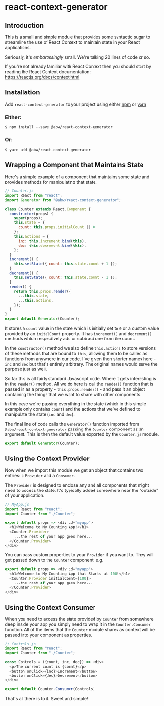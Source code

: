 # react-context-generator

## Introduction
This is a small and simple module that provides some syntactic sugar to
streamline the use of React Context to maintain state in your React
applications.

Seriously, it's *embarassingly* small.  We're talking 20 lines
of code or so.

If you're not already familiar with React Context then you should start by
reading the React Context documentation: https://reactjs.org/docs/context.html

## Installation

Add `react-context-generator` to your project using either [npm](https://www.npmjs.com/) or [yarn](https://yarnpkg.com/)

### Either:
    $ npm install --save @abw/react-context-generator

### Or:
    $ yarn add @abw/react-context-generator

## Wrapping a Component that Maintains State

Here's a simple example of a component that maintains some state
and provides methods for manipulating that state.

```js
// Counter.js
import React from "react";
import Generator from "@abw/react-context-generator";

class Counter extends React.Component {
  constructor(props) {
    super(props);
    this.state = {
      count: this.props.initialCount || 0
    };
    this.actions = {
      inc: this.increment.bind(this),
      dec: this.decrement.bind(this),
    };
  }
  increment() {
    this.setState({ count: this.state.count + 1 });
  }
  decrement() {
    this.setState({ count: this.state.count - 1 });
  }
  render() {
    return this.props.render({
      ...this.state,
      ...this.actions,
    });
  }
}
export default Generator(Counter);
```

It stores a `count` value in the state which is initially set to `0` or a custom value
provided by an `initalCount` property.  It has `increment()` and `decrement()` methods
which respectively add or subtract one from the count.

In the `constructor()` method we also define `this.actions` to store versions of these
methods that are bound to `this`, allowing them to be called as functions from anywhere
in our code.  I've given then shorter names here - `inc` and `dec` but that's entirely
arbitrary.  The original names would serve the purpose just as well.

So far this is all fairly standard Javascript code.  Where it gets interesting is in
the `render()` method.  All we do here is call the `render()` function that is passed
in as a property - `this.props.render()` - and pass it an object containing the things
that we want to share with other components.

In this case we're passing everything in the state (which in this simple example only
contains `count`) and the actions that we've defined to manipulate the state (`inc` and `dec`).

The final line of code calls the `Generator()` function imported from
`@abw/react-context-generator` passing the `Counter` component as an argument.
This is then the default value exported by the `Counter.js` module.

```js
export default Generator(Counter);
```

## Using the Context Provider

Now when we import this module we get an object that contains two entries: a `Provider` and a `Consumer`.

The `Provider` is designed to enclose any and all components that might need to access the state.
It's typically added somewhere near the "outside" of your application.

```js
// MyApp.js
import React from "react";
import Counter from "./Counter";

export default props => <div id="myapp">
  <h1>Welcome to My Counting App!</h1>
  <Counter.Provider>
    ...the rest of your app goes here...
  </Counter.Provider>
</div>
```

You can pass custom properties to your `Provider` if you want to.  They will get passed down to
the `Counter` component, e.g.

```js
export default props => <div id="myapp">
  <h1>Welcome to My Counting App that Starts at 100!</h1>
  <Counter.Provider initialCount={100}>
    ...the rest of your app goes here...
  </Counter.Provider>
</div>
```

## Using the Context Consumer

When you need to access the state provided by `Counter` from somewhere deep inside your app you
simply need to wrap it in the `Counter.Consumer` function.  All of the items that the `Counter`
module shares as context will be passed into your component as properties.

```js
// Controls.js
import React from "react";
import Counter from "./Counter";

const Controls = ({count, inc, dec}) => <div>
  <p>The current count is {count}</p>
  <button onClick={inc}>Increment</button>
  <button onClick={dec}>Decrement</button>
</div>

export default Counter.Consumer(Controls)
```

That's all there is to it.  Sweet and simple!

